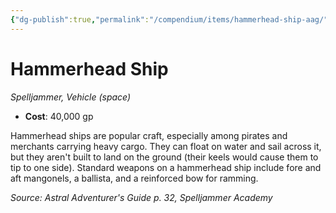 ```yaml
---
{"dg-publish":true,"permalink":"/compendium/items/hammerhead-ship-aag/","tags":["compendium/src/5e/aag","item/vehicle/spelljammer"]}
---
```


# Hammerhead Ship
*Spelljammer, Vehicle (space)*  

- **Cost**: 40,000 gp

Hammerhead ships are popular craft, especially among pirates and merchants carrying heavy cargo. They can float on water and sail across it, but they aren't built to land on the ground (their keels would cause them to tip to one side). Standard weapons on a hammerhead ship include fore and aft mangonels, a ballista, and a reinforced bow for ramming.

*Source: Astral Adventurer's Guide p. 32, Spelljammer Academy*
